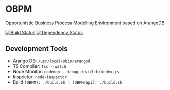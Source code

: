 # OBPM
Opportunistic Business Process Modelling Environment based on ArangoDB

[![Build Status](https://travis-ci.org/remolueoend/OBPM.svg?branch=master)](https://travis-ci.org/remolueoend/OBPM)
[![Dependency Status](https://www.versioneye.com/user/projects/5728c63ca0ca35004cf76aad/badge.svg?style=flat)](https://www.versioneye.com/user/projects/5728c63ca0ca35004cf76aad)

## Development Tools
* Arango DB: `/usr/local/sbin/arangod`
* TS Compiler: `tsc --watch`
* Node Monitor: `nodemon --debug dist/lib/index.js`
* Inspector: `node-inspector`
* Build `[OBPM]: ./build.sh | [OBPM/api]: ./build.sh`
